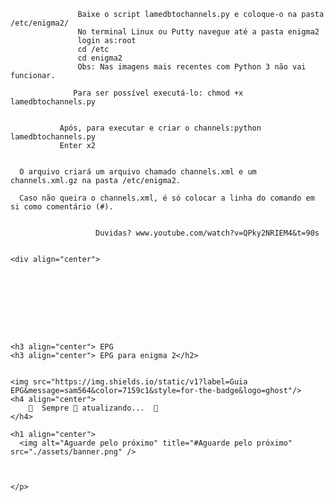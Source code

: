 ```
               Baixe o script lamedbtochannels.py e coloque-o na pasta /etc/enigma2/
               No terminal Linux ou Putty navegue até a pasta enigma2
               login as:root
               cd /etc
               cd enigma2
               Obs: Nas imagens mais recentes com Python 3 não vai funcionar.

```
                  Para ser possível executá-lo: chmod +x lamedbtochannels.py
```

```
               Após, para executar e criar o channels:python lamedbtochannels.py
               Enter x2
```

```
      O arquivo criará um arquivo chamado channels.xml e um channels.xml.gz na pasta /etc/enigma2.

      Caso não queira o channels.xml, é só colocar a linha do comando em si como comentário (#).
```

```
                       Duvidas? www.youtube.com/watch?v=QPky2NRIEM4&t=90s
```

<div align="center">


	
	
	




<h3 align="center"> EPG
<h3 align="center"> EPG para enigma 2</h2>


<img src="https://img.shields.io/static/v1?label=Guia EPG&message=sam564&color=7159c1&style=for-the-badge&logo=ghost"/>
<h4 align="center"> 
	🚧  Sempre 🚀 atualizando...  🚧
</h4>

<h1 align="center">
  <img alt="Aguarde pelo próximo" title="#Aguarde pelo próximo" src="./assets/banner.png" />



</p>
	


